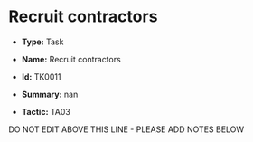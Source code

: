 # Recruit contractors

* **Type:** Task

* **Name:** Recruit contractors

* **Id:** TK0011

* **Summary:** nan

* **Tactic:** TA03

DO NOT EDIT ABOVE THIS LINE - PLEASE ADD NOTES BELOW